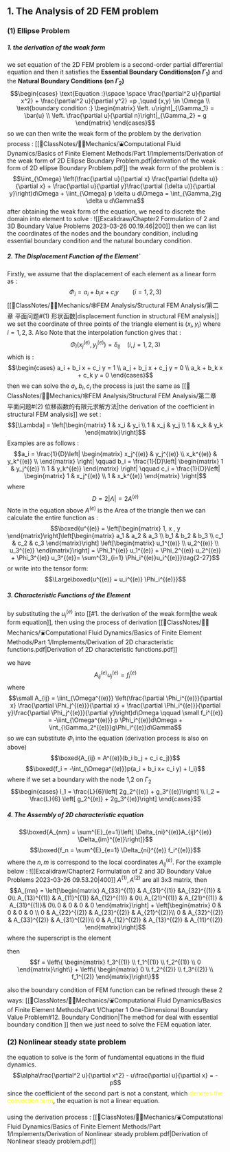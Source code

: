 ## 1. The Analysis of 2D FEM problem 
### (1) Ellipse Problem 
##### 1. the derivation of the weak form
we set equation of the 2D FEM problem is a second-order partial differential equation and then it satisfies the **Essential Boundary Conditions(on $\Gamma_1$)** and the **Natural Boundary Conditions (on $\Gamma_2$)** 
$$\begin{cases}
\text{Equation :}\space \space \frac{\partial^2 u}{\partial x^2} + \frac{\partial^2 u}{\partial y^2} =p ,\quad (x,y) \in \Omega \\
\text{boundary condition :} \begin{matrix}
\left. u\right|_{\Gamma_1} = \bar{u} \\
\left. \frac{\partial u}{\partial n}\right|_{\Gamma_2} = g
\end{matrix}
\end{cases}$$
so we can then write the weak form of the problem by the derivation process : 
[[📘ClassNotes/👨‍🔧Mechanics/⛲Computational Fluid Dynamics/Basics of Finite Element Methods/Part 1/Implements/Derivation of the weak form of 2D Ellipse Boundary Problem.pdf|derivation of the weak form of 2D ellipse Boundary Problem.pdf]]
the weak form of the problem is : 
$$\iint_{\Omega} \left(\frac{\partial u}{\partial x} \frac{\partial (\delta u)}{\partial x} + \frac{\partial u}{\partial y}\frac{\partial (\delta u)}{\partial y}\right)d\Omega + \iint_{\Omega} p \delta u d\Omega = \int_{\Gamma_2}g \delta u d\Gamma$$
after obtaining the weak form of the equation, we need to discrete the domain into element to solve :
![[Excalidraw/Chapter2 Formulation of 2 and 3D Boundary Value Problems 2023-03-26 00.19.46|200]]
then we can list the coordinates of the nodes and the boundary condition, including essential boundary condition and the natural boundary condition.

##### 2. The Displacement Function of the Element`
Firstly, we assume that the displacement of each element as a linear form as : 
$$\Phi_i = a_i +b_i x + c_i y\qquad (i = 1,2,3)$$
[[📘ClassNotes/👨‍🔧Mechanics/🕸️FEM Analysis/Structural FEM Analysis/第二章 平面问题#(1) 形状函数|displacement function in structural FEM analysis]]
we set the coordinate of three points of the triangle element is $(x_i ,y_i)$ where $i = 1,2,3$. Also Note that the interpolation function gives that :
$$\Phi_i(x_j^{(e)}, y_j^{(e)}) = \delta_{ij}\quad (i,j = 1,2,3)$$
which is : 
$$\begin{cases}
a_i + b_i x  + c_i y = 1 \\
a_j + b_j x + c_j  y = 0 \\
a_k + b_k x + c_k y = 0 
\end{cases}$$
then we can solve the $a_i, b_i, c_i$ the process is just the same as [[📘ClassNotes/👨‍🔧Mechanics/🕸️FEM Analysis/Structural FEM Analysis/第二章 平面问题#(2) 位移函数的有限元求解方法|the derivation of the coefficient in structural FEM analysis]]
we set : 
$$[\Lambda] = \left[\begin{matrix}
1  & x_i & y_i \\ 
1 & x_j & y_j \\ 
1 & x_k & y_k
\end{matrix}\right]$$
Examples are as follows : 
$$a_i = \frac{1}{D}\left| \begin{matrix}
x_j^{(e)} & y_j^{(e)} \\ 
x_k^{(e)} & y_k^{(e)} \\
\end{matrix} \right| \qquad b_i = \frac{1}{D}\left| \begin{matrix}
1 & y_j^{(e)} \\
1 & y_k^{(e)}
\end{matrix} \right| \qquad c_i = \frac{1}{D}\left| \begin{matrix}
1 & x_j^{(e)} \\
1 & x_k^{(e)}
\end{matrix} \right|$$
where 
$$D = 2\left|\Lambda \right| = 2 A^{(e)}$$
Note in the equation above $A^{(e)}$ is the Area of the triangle
then we can calculate the entire function as : 
$$\boxed{u^{(e)} = \left[\begin{matrix}
1, x , y \end{matrix}\right]\left[\begin{matrix}
a_1 & a_2 & a_3 \\
b_1 & b_2 & b_3 \\
c_1 & c_2 & c_3
\end{matrix}\right] \left[\begin{matrix}
u_1^{(e)} \\ u_2^{(e)} \\ u_3^{(e)}
\end{matrix}\right] = \Phi_1^{(e)} u_1^{(e)} + \Phi_2^{(e)} u_2^{(e)} + \Phi_3^{(e)} u_3^{(e)}= \sum^{3}_{i=1} \Phi_i^{(e)}u_i^{(e)}}\tag{2-27}$$
or write into the tensor form: 
$$\Large\boxed{u^{(e)} = u_i^{(e)} \Phi_i^{(e)}}$$

##### 3. Characteristic Functions of the Element 

by substituting the $u_i^{(e)}$ into [[#1. the derivation of the weak form|the weak form equation]], then using the process of derivation [[📘ClassNotes/👨‍🔧Mechanics/⛲Computational Fluid Dynamics/Basics of Finite Element Methods/Part 1/Implements/Derivation of 2D characteristic functions.pdf|Derivation of 2D characteristic functions.pdf]]

we have 
$$A_{ij}^{(e)} u_j^{(e)} = f_i^{(e)}$$
where 
$$\small A_{ij} = \iint_{\Omega^{(e)}} \left(\frac{\partial \Phi_i^{(e)}}{\partial x} \frac{\partial \Phi_j^{(e)}}{\partial x} + \frac{\partial \Phi_i^{(e)}}{\partial y}\frac{\partial \Phi_j^{(e)}}{\partial y}\right)d\Omega
\qquad \small f_i^{(e)} = -\iint_{\Omega^{(e)}} p \Phi_i^{(e)}d\Omega + \int_{\Gamma_2^{(e)}}g\Phi_i^{(e)}d\Gamma$$
so we can substitute $\Phi_i$ into the equation (derivation process is also on above) 
$$\boxed{A_{ij} = A^{(e)}(b_i b_j + c_i c_j)}$$
$$\boxed{f_i = -\int_{\Omega^{(e)}}p(a_i + b_i x+ c_i y) + I_i}$$
where if we set a boundary with the node 1,2 on $\Gamma_2$
$$\begin{cases}
I_1 = \frac{L}{6}\left[ 2g_2^{(e)} + g_3^{(e)}\right] \\
I_2 = \frac{L}{6} \left[ g_2^{(e)} + 2g_3^{(e)}\right]
\end{cases}$$

##### 4. The Assembly of 2D characteristic equation
$$\boxed{A_{nm} = \sum^{E}_{e=1}\left[ \Delta_{ni}^{(e)}A_{ij}^{(e)} \Delta_{im}^{(e)}\right]}$$
$$\boxed{f_n = \sum^{E}_{e=1} \Delta_{ni}^{(e)} f_i^{(e)}}$$
where the $n,m$ is correspond to the local coordinates $A_{ij}^{(e)}$.
For the example below : 
![[Excalidraw/Chapter2 Formulation of 2 and 3D Boundary Value Problems 2023-03-26 09.53.20|400]]
$A^{(1)}, A^{(2)}$ are all 3x3 matrix, then 
$$A_{mn} = \left[\begin{matrix}
A_{33}^{(1)} & A_{31}^{(1)} &A_{32}^{(1)} & 0\\
A_{13}^{(1)} & A_{11}^{(1)} &A_{12}^{(1)} & 0\\
A_{21}^{(1)} & A_{21}^{(1)} & A_{31}^{(1)}& 0\\
0 &  0 & 0 & 0
\end{matrix}\right] + \left[\begin{matrix}
0 & 0 & 0 & 0 \\
0 & A_{22}^{(2)} & A_{23}^{(2)} & A_{21}^{(2)}\\
0 & A_{32}^{(2)} & A_{33}^{(2)} & A_{31}^{(2)}\\
0 & A_{12}^{(2)} & A_{13}^{(2)} & A_{11}^{(2)}
\end{matrix}\right]$$
where the superscript is the element 

then 
$$f = \left\{ \begin{matrix}
f_3^{(1)} \\ f_1^{(1)} \\ f_2^{(1)} \\ 0
\end{matrix}\right\} + \left\{ \begin{matrix}
0 \\ f_2^{(2)} \\ f_3^{(2)} \\ f_1^{(2)}
\end{matrix}\right\}$$

also the boundary condition of FEM function can be refined through these 2 ways: 
[[📘ClassNotes/👨‍🔧Mechanics/⛲Computational Fluid Dynamics/Basics of Finite Element Methods/Part 1/Chapter 1 One-Dimensional Boundary Value Problem#12. Boundary Condition|The method for deal with essential boundary condition ]]
then we just need to solve the FEM equation later. 

### (2) Nonlinear steady state problem
the equation to solve is the form of fundamental equations in the fluid dynamics. 
$$\alpha\frac{\partial^2 u}{\partial x^2} - u\frac{\partial u}{\partial x} = -p$$
since the coefficient of the second part is not a constant, which <mark style="background: transparent; color: yellow">denotes the convection term</mark>, the equation is not a linear equation. 

using the derivation process : 
[[📘ClassNotes/👨‍🔧Mechanics/⛲Computational Fluid Dynamics/Basics of Finite Element Methods/Part 1/Implements/Derivation of Nonlinear steady problem.pdf|Derivation of Nonlinear steady problem.pdf]]
